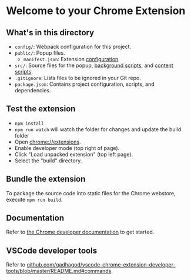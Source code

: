 # Welcome to your Chrome Extension

## What's in this directory
* `config/`: Webpack configuration for this project.
* `public/`: Popup files.
    * `manifest.json`: Extension [configuration](https://developer.chrome.com/docs/extensions/mv2/manifest/).
* `src/`: Source files for the popup, [background scripts](https://developer.chrome.com/docs/extensions/mv3/service_workers/#manifest), and [content scripts](https://developer.chrome.com/docs/extensions/mv3/content_scripts/).
* `.gitignore`: Lists files to be ignored in your Git repo.
* `package.json`: Contains project configuration, scripts, and dependencies.

## Test the extension
* `npm install`
* `npm run watch` will watch the folder for changes and update the build folder
* Open [chrome://extensions](chrome://extensions).
* Enable developer mode (top right of page).
* Click "Load unpacked extension" (top left page).
* Select the "build" directory.

## Bundle the extension
To package the source code into static files for the Chrome webstore, execute `npm run build`.

## Documentation
Refer to [the Chrome developer documentation](https://developer.chrome.com/docs/extensions/mv3/getstarted/) to get started.

## VSCode developer tools
Refer to [github.com/gadhagod/vscode-chrome-extension-developer-tools/blob/master/README.md#commands](https://github.com/gadhagod/vscode-chrome-extension-developer-tools/blob/master/README.md#commands).